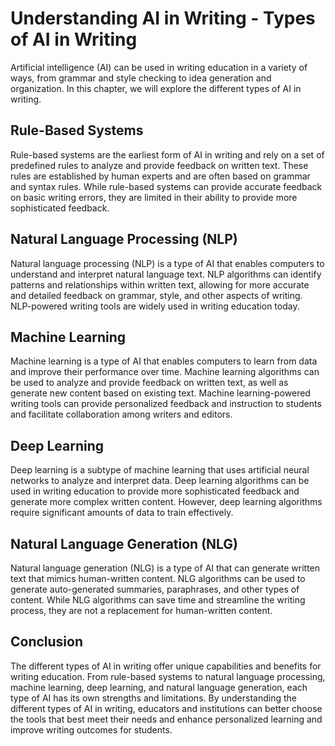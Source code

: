 Understanding AI in Writing - Types of AI in Writing
===============================================================

Artificial intelligence (AI) can be used in writing education in a variety of ways, from grammar and style checking to idea generation and organization. In this chapter, we will explore the different types of AI in writing.

Rule-Based Systems
------------------

Rule-based systems are the earliest form of AI in writing and rely on a set of predefined rules to analyze and provide feedback on written text. These rules are established by human experts and are often based on grammar and syntax rules. While rule-based systems can provide accurate feedback on basic writing errors, they are limited in their ability to provide more sophisticated feedback.

Natural Language Processing (NLP)
---------------------------------

Natural language processing (NLP) is a type of AI that enables computers to understand and interpret natural language text. NLP algorithms can identify patterns and relationships within written text, allowing for more accurate and detailed feedback on grammar, style, and other aspects of writing. NLP-powered writing tools are widely used in writing education today.

Machine Learning
----------------

Machine learning is a type of AI that enables computers to learn from data and improve their performance over time. Machine learning algorithms can be used to analyze and provide feedback on written text, as well as generate new content based on existing text. Machine learning-powered writing tools can provide personalized feedback and instruction to students and facilitate collaboration among writers and editors.

Deep Learning
-------------

Deep learning is a subtype of machine learning that uses artificial neural networks to analyze and interpret data. Deep learning algorithms can be used in writing education to provide more sophisticated feedback and generate more complex written content. However, deep learning algorithms require significant amounts of data to train effectively.

Natural Language Generation (NLG)
---------------------------------

Natural language generation (NLG) is a type of AI that can generate written text that mimics human-written content. NLG algorithms can be used to generate auto-generated summaries, paraphrases, and other types of content. While NLG algorithms can save time and streamline the writing process, they are not a replacement for human-written content.

Conclusion
----------

The different types of AI in writing offer unique capabilities and benefits for writing education. From rule-based systems to natural language processing, machine learning, deep learning, and natural language generation, each type of AI has its own strengths and limitations. By understanding the different types of AI in writing, educators and institutions can better choose the tools that best meet their needs and enhance personalized learning and improve writing outcomes for students.
